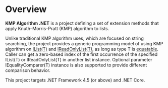 # Overview

**KMP Algorithm .NET** is a project defining a set of extension methods that apply Knuth–Morris–Pratt (KMP) algorithm to lists.

Unlike traditional KMP algorithm uses, which are focused on string searching, the project provides a generic programming model of using KMP algorithm on [IList(T)](https://msdn.microsoft.com/zh-tw/library/5y536ey6.aspx) and [IReadOnlyList(T)](https://msdn.microsoft.com/zh-tw/library/hh192385.aspx), as long as type T is [equatable](https://msdn.microsoft.com/en-us/library/ms131187.aspx). Caller can get a zero-based index of the first occurrence of the specified IList(T) or IReadOnlyList(T) in another list instance. Optional parameter IEqualityComparer(T) instance is also supported to provide different comparison behavior.

This project targets .NET Framework 4.5 (or above) and .NET Core.

